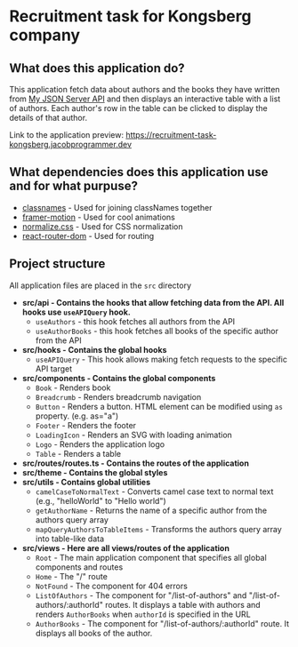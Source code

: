 # Recruitment task for Kongsberg company

## What does this application do?
This application fetch data about authors and the books they have written from [My JSON Server API](https://my-json-server.typicode.com/chmielulu/recruitment-task-db) and then displays an interactive table with a list of authors. Each author's row in the table can be clicked to display the details of that author.



Link to the application preview: https://recruitment-task-kongsberg.jacobprogrammer.dev

## What dependencies does this application use and for what purpuse?

- [classnames](https://github.com/JedWatson/classnames) - Used for joining classNames together
- [framer-motion](https://github.com/framer/motion) - Used for cool animations
- [normalize.css](https://github.com/necolas/normalize.css/) - Used for CSS normalization
- [react-router-dom](https://reactrouter.com/en/main) - Used for routing

## Project structure

All application files are placed in the `src` directory

- **src/api - Contains the hooks that allow fetching data from the API. All hooks use `useAPIQuery` hook.**
  - `useAuthors` - this hook fetches all authors from the API
  - `useAuthorBooks` - this hook fetches all books of the specific author from the API
- **src/hooks - Contains the global hooks**
  - `useAPIQuery` - This hook allows making fetch requests to the specific API target
- **src/components - Contains the global components**
  - `Book` - Renders book
  - `Breadcrumb` - Renders breadcrumb navigation
  - `Button` - Renders a button. HTML element can be modified using `as` property. (e.g. as="a")
  - `Footer` - Renders the footer
  - `LoadingIcon` - Renders an SVG with loading animation
  - `Logo` - Renders the application logo
  - `Table` - Renders a table
- **src/routes/routes.ts - Contains the routes of the application**
- **src/theme - Contains the global styles** 
- **src/utils - Contains global utilities**
  - `camelCaseToNormalText` - Converts camel case text to normal text (e.g., "helloWorld" to "Hello world")
  - `getAuthorName` - Returns the name of a specific author from the authors query array
  - `mapQueryAuthorsToTableItems` - Transforms the authors query array into table-like data
- **src/views - Here are all views/routes of the application**
  - `Root` - The main application component that specifies all global components and routes
  - `Home` - The "/" route
  - `NotFound` - The component for 404 errors
  - `ListOfAuthors` -  The component for "/list-of-authors" and "/list-of-authors/:authorId" routes. It displays a table with authors and renders `AuthorBooks` when `authorId` is specified in the URL
  - `AuthorBooks` - The component for "/list-of-authors/:authorId" route. It displays all books of the author.
